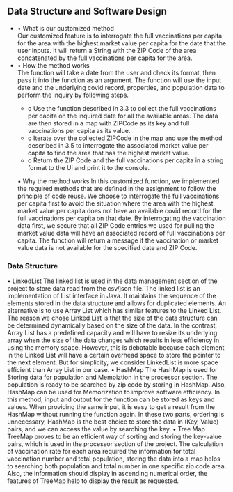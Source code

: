 <h2>Data Structure and Software Design </h2>
<ul>

<li>•	What is our customized method </li>
Our customized feature is to interrogate the full vaccinations per capita for the area with the highest market value per capita for the date that the user inputs. It will return a String with the ZIP Code of the area concatenated by the full vaccinations per capita for the area.

<li>•	How the method works</li>
The function will take a date from the user and check its format, then pass it into the function as an argument. The function will use the input date and the underlying covid record, properties, and population data to perform the inquiry by following steps.
<ul>
<li>
o	Use the function described in 3.3 to collect the full vaccinations per capita on the inquired date for all the available areas. The data are then stored in a map with ZIPCode as its key and full vaccinations per capita as its value. </li>
<li>
o	Iterate over the collected ZIPCode in the map and use the method described in 3.5 to interrogate the associated market value per capita to find the area that has the highest market value. </li>
<li>
o	Return the ZIP Code and the full vaccinations per capita in a string format to the UI and print it to the console.</li>
</ul>

•	Why the method works
In this customized function, we implemented the required methods that are defined in the assignment to follow the principle of code reuse. We choose to interrogate the full vaccinations per capita first to avoid the situation where the area with the highest market value per capita does not have an available covid record for the full vaccinations per capita on that date. By interrogating the vaccination data first, we secure that all ZIP Code entries we used for pulling the market value data will have an associated record of full vaccinations per capita. The function will return a message if the vaccination or market value data is not available for the specified date and ZIP Code. 
</ul>

<h3>Data Structure</h3>
•	LinkedList
The linked list is used in the data management section of the project to store data read from the csv/json file. The linked list is an implementation of List interface in Java. It maintains the sequence of the elements stored in the data structure and allows for duplicated elements. An alternative is to use Array List which has similar features to the Linked List. The reason we chose Linked List is that the size of the data structure can be determined dynamically based on the size of the data. In the contrast, Array List has a predefined capacity and will have to resize its underlying array when the size of the data changes which results in less efficiency in using the memory space. However, this is debatable because each element in the Linked List will have a certain overhead space to store the pointer to the next element. But for simplicity, we consider LinkedList is more space efficient than Array List in our case.
•	HashMap
The HashMap is used for Storing data for population and  Memoiztion in the processor section. The population is ready to be searched by zip code by storing in HashMap. Also, HashMap can be used for Memorization to improve software efficiency. In this method, input and output for the function can be stored as keys and values. When providing the same input, it is easy to get a result from the HashMap without running the function again. In these two parts, ordering is unnecessary, HashMap is the best choice to store the data in (Key, Value) pairs, and we can access the value by searching the key.
•	Tree Map
TreeMap proves to be an efficient way of sorting and storing the key-value pairs, which is used in the processor section of the project. The calculation of vaccination rate for each area required the information for total vaccination number and total population, storing the data into a map helps to searching both population and total number in one specific zip code area. Also, the information should display in ascending numerical order, the features of TreeMap help to display the result as requested.




